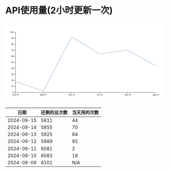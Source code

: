 # API使用量(2小时更新一次)



 ![走势图](./chart.svg)

| 日期       | 还剩的总次数 | 当天用的次数 |
|------------|------------|-------------------|
| 2024-09-15 | 5811 | 44                |
| 2024-09-14 | 5855 | 70                |
| 2024-09-13 | 5925 | 64                |
| 2024-09-12 | 5989 | 92                |
| 2024-09-11 | 6081 | 2                |
| 2024-09-10 | 6083 | 18                |
| 2024-09-09 | 6101 | N/A                |
